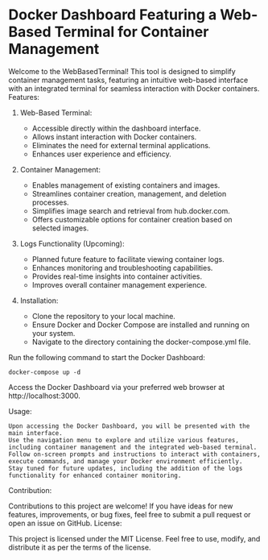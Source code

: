 # Docker Dashboard Featuring a Web-Based Terminal for Container Management

Welcome to the WebBasedTerminal! This tool is designed to simplify container management tasks, featuring an intuitive web-based interface with an integrated terminal for seamless interaction with Docker containers.
Features:
1. Web-Based Terminal:

   - Accessible directly within the dashboard interface.
   - Allows instant interaction with Docker containers.
   - Eliminates the need for external terminal applications.
   - Enhances user experience and efficiency.

2. Container Management:

   - Enables management of existing containers and images.
   - Streamlines container creation, management, and deletion processes.
   - Simplifies image search and retrieval from hub.docker.com.
   - Offers customizable options for container creation based on selected images.

3. Logs Functionality (Upcoming):

   - Planned future feature to facilitate viewing container logs.
   - Enhances monitoring and troubleshooting capabilities.
   - Provides real-time insights into container activities.
   - Improves overall container management experience.

4. Installation:

   - Clone the repository to your local machine.
   - Ensure Docker and Docker Compose are installed and running on your system.
   - Navigate to the directory containing the docker-compose.yml file.

Run the following command to start the Docker Dashboard:

```
docker-compose up -d
```

Access the Docker Dashboard via your preferred web browser at http://localhost:3000.

Usage:

    Upon accessing the Docker Dashboard, you will be presented with the main interface.
    Use the navigation menu to explore and utilize various features, including container management and the integrated web-based terminal.
    Follow on-screen prompts and instructions to interact with containers, execute commands, and manage your Docker environment efficiently.
    Stay tuned for future updates, including the addition of the logs functionality for enhanced container monitoring.

Contribution:

Contributions to this project are welcome! If you have ideas for new features, improvements, or bug fixes, feel free to submit a pull request or open an issue on GitHub.
License:

This project is licensed under the MIT License. Feel free to use, modify, and distribute it as per the terms of the license.